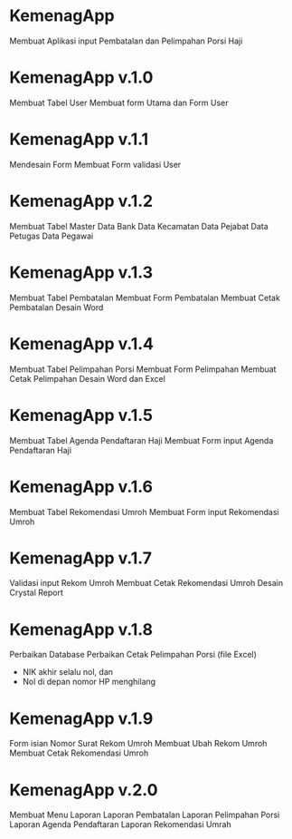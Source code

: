 # KemenagApp
Membuat Aplikasi input Pembatalan dan Pelimpahan Porsi Haji

# KemenagApp v.1.0
Membuat Tabel User
Membuat form Utama dan Form User

# KemenagApp v.1.1
Mendesain Form
Membuat Form validasi User

# KemenagApp v.1.2
Membuat Tabel Master
Data Bank
Data Kecamatan
Data Pejabat
Data Petugas
Data Pegawai

# KemenagApp v.1.3
Membuat Tabel Pembatalan
Membuat Form Pembatalan
Membuat Cetak Pembatalan
Desain Word

# KemenagApp v.1.4
Membuat Tabel Pelimpahan Porsi
Membuat Form Pelimpahan
Membuat Cetak Pelimpahan
Desain Word dan Excel

# KemenagApp v.1.5
Membuat Tabel Agenda Pendaftaran Haji
Membuat Form input Agenda Pendaftaran Haji

# KemenagApp v.1.6
Membuat Tabel Rekomendasi Umroh
Membuat Form input Rekomendasi Umroh

# KemenagApp v.1.7
Validasi input Rekom Umroh
Membuat Cetak Rekomendasi Umroh
Desain Crystal Report

# KemenagApp v.1.8
Perbaikan Database
Perbaikan Cetak Pelimpahan Porsi (file Excel)
- NIK akhir selalu nol, dan
- Nol di depan nomor HP menghilang

# KemenagApp v.1.9
Form isian Nomor Surat Rekom Umroh
Membuat Ubah Rekom Umroh
Membuat Cetak Rekomendasi Umroh

# KemenagApp v.2.0
Membuat Menu Laporan
Laporan Pembatalan
Laporan Pelimpahan Porsi
Laporan Agenda Pendaftaran
Laporan Rekomendasi Umrah
